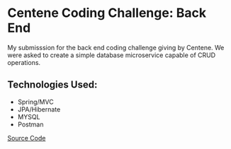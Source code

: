 # Centene Coding Challenge: Back End
My submisssion for the back end coding challenge giving by Centene. We were asked to create a simple database microservice capable of CRUD operations.

## Technologies Used:
* Spring/MVC
* JPA/Hibernate
* MYSQL
* Postman

[Source Code](https://github.com/andrewStich/Centene-coding-challenge/tree/master/src/main/java/com/nagazlabs/challenge)
